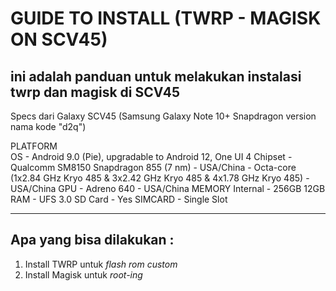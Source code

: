 #  GUIDE TO INSTALL (TWRP - MAGISK ON SCV45)
## ini adalah panduan untuk melakukan instalasi twrp dan magisk di SCV45

Specs dari Galaxy SCV45 (Samsung Galaxy Note 10+ Snapdragon version nama kode "d2q")

PLATFORM	
OS              - Android 9.0 (Pie), upgradable to Android 12, One UI 4
Chipset	        - Qualcomm SM8150 Snapdragon 855 (7 nm) - USA/China
                - Octa-core (1x2.84 GHz Kryo 485 & 3x2.42 GHz Kryo 485 & 4x1.78 GHz Kryo 485) - USA/China
GPU	            - Adreno 640 - USA/China
MEMORY Internal - 256GB 12GB RAM - UFS 3.0
SD Card         - Yes 
SIMCARD         - Single Slot

------------------------------------------------------------------------------------------------------------
## Apa yang bisa dilakukan :

1. Install TWRP untuk _flash rom custom_
2. Install Magisk untuk _root-ing_


